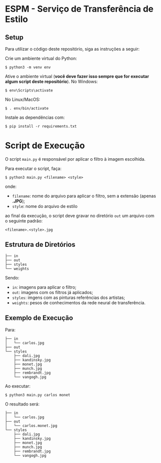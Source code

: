 # ESPM - Serviço de Transferência de Estilo

## Setup

Para utilizar o código deste repositório, siga as instruções a seguir:

Crie um ambiente virtual do Python:

    $ python3 -m venv env

Ative o ambiente virtual (**você deve fazer isso sempre que for executar algum script deste repositório**). No Windows:

    $ env\Scripts\activate

No Linux/MacOS:

    $ . env/bin/activate

Instale as dependências com:

    $ pip install -r requirements.txt

# Script de Execução

O script `main.py` é responsável por aplicar o filtro à imagem escolhida.

Para executar o script, faça:

    $ python3 main.py <filename> <style>

onde:

- `filename`: nome do arquivo para aplicar o filtro, sem a extensão (apenas **.JPG**);
- `style`: nome do arquivo de estilo

ao final da execução, o script deve gravar no diretório `out` um arquivo com o seguinte padrão:

    <filename>.<style>.jpg

## Estrutura de Diretórios

```
├── in
├── out
├── styles
└── weights
```
Sendo:
- `in`: imagens para aplicar o filtro;
- `out`: imagens com os filtros já aplicados;
- `styles`: imgens com as pinturas referências dos artistas;
- `weights`: pesos de conhecimentos da rede neural de transferência.

## Exemplo de Execução

Para:

```
├── in
│   └── carlos.jpg
├── out
└── styles
    ├── dali.jpg
    ├── kandinsky.jpg
    ├── monet.jpg
    ├── munch.jpg
    ├── rembrandt.jpg
    └── vangogh.jpg
```

Ao executar:

    $ python3 main.py carlos monet

O resultado será:

```
├── in
│   └── carlos.jpg
├── out
│   └── carlos.monet.jpg
└── styles
    ├── dali.jpg
    ├── kandinsky.jpg
    ├── monet.jpg
    ├── munch.jpg
    ├── rembrandt.jpg
    └── vangogh.jpg
```
